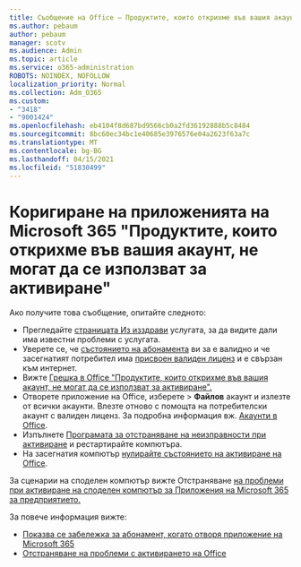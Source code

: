 ```yaml
---
title: Съобщение на Office – Продуктите, които открихме във вашия акаунт, не могат да се използват за активиране
ms.author: pebaum
author: pebaum
manager: scotv
ms.audience: Admin
ms.topic: article
ms.service: o365-administration
ROBOTS: NOINDEX, NOFOLLOW
localization_priority: Normal
ms.collection: Adm_O365
ms.custom:
- "3418"
- "9001424"
ms.openlocfilehash: eb4104f8d687bd9566cb0a2fd36192888b5c8484
ms.sourcegitcommit: 8bc60ec34bc1e40685e3976576e04a2623f63a7c
ms.translationtype: MT
ms.contentlocale: bg-BG
ms.lasthandoff: 04/15/2021
ms.locfileid: "51830499"
---
```

# <a name="fixing-the-microsoft-365-apps-the-products-we-found-in-your-account-cant-be-used-to-activate-message"></a>Коригиране на приложенията на Microsoft 365 "Продуктите, които открихме във вашия акаунт, не могат да се използват за активиране"

Ако получите това съобщение, опитайте следното:

- Прегледайте [страницата Из изздрави](https://docs.microsoft.com/office365/enterprise/view-service-health) услугата, за да видите дали има известни проблеми с услугата.
- Уверете се, че [състоянието на абонамента](https://support.office.com/article/0d23d3c0-c19c-4b2f-9845-5344fedc4380#bkmk_checksubscription) ви за е валидно и че засегнатият потребител има [присвоен валиден лиценз](https://support.office.com/article/997596B5-4173-4627-B915-36ABAC6786DC) и е свързан към интернет. 
- Вижте [Грешка в Office "Продуктите, които открихме във вашия акаунт, не могат да се използват за активиране".](https://support.office.com/article/c9f9a0b3-5aae-4131-8077-21e6a59f141e)
- Отворете приложение на Office, изберете  >  **Файлов** акаунт и излезте от всички акаунти. Влезте отново с помощта на потребителски акаунт с валиден лиценз. За подробна информация вж. [Акаунти в Office](https://support.office.com/article/628ea040-f265-49de-b986-be09c3ebf8a9).
- Изпълнете [Програмата за отстраняване на неизправности при активиране](https://aka.ms/SARA-OfficeActivation-Alchemy) и рестартирайте компютъра.
- На засегнатия компютър [нулирайте състоянието на активиране на Office](https://docs.microsoft.com/office365/troubleshoot/activation/reset-office-365-proplus-activation-state).

За сценарии на споделен компютър вижте Отстраняване [на проблеми при активиране на споделен компютър за Приложения на Microsoft 365 за предприятието.](https://docs.microsoft.com/deployoffice/troubleshoot-shared-computer-activation)

За повече информация вижте: 
- [Показва се забележка за абонамент, когато отворя приложение на Microsoft 365](https://support.office.com/article/4cabe32c-f594-4c0e-9191-3d3ade10cceb)
- [Отстраняване на проблеми с активирането на Office](https://support.office.com/article/0d23d3c0-c19c-4b2f-9845-5344fedc4380)